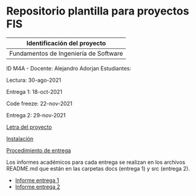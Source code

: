 # Repositorio plantilla para proyectos FIS

| Identificación del proyecto
|-----------
| Fundamentos de Ingeniería de Software
ID M4A - Docente: Alejandro Adorjan
Estudiantes: 

Lectura: 30-ago-2021

Entrega 1: 18-oct-2021

Code freeze: 22-nov-2021

Entrega 2: 29-nov-2021

[Letra del proyecto](letra.md)

[Instalación](install.md)

[Procedimiento de entrega](proc_entrega.md)

Los informes académicos para cada entrega se realizan en los archivos README.md que están en las carpetas docs (entrega 1) y src (entrega 2).
* [Informe entrega 1](docs/README.md)
* [Informe entrega 2](src/README.md)

